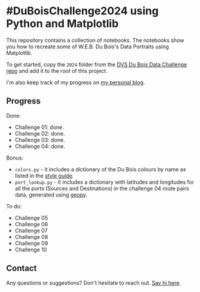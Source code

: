 #  #DuBoisChallenge2024 using Python and Matplotlib

This repository contains a collection of notebooks. The notebooks show you how to recreate some of W.E.B. Du Bois's Data Portraits using Matplotlib. 

To get started, copy the `2024` folder from the [DVS Du Bois Data Challenge repo](https://github.com/ajstarks/dubois-data-portraits/tree/master/challenge) and add it to the root of this project.

I'm also keep track of my progress on [my personal blog](https://www.edriessen.com/2024/02/07/developing-du-boiss-data-portraits-with-python-and-matplotlib/).

## Progress

Done:

- Challenge 01: done.
- Challenge 02: done.
- Challenge 03: done.
- Challenge 04: done.

Bonus:

- `colors.py` - it includes a dictionary of the Du Bois colours by name as listed in the [style guide](https://github.com/ajstarks/dubois-data-portraits/blob/master/dubois-style.pdf). 
- `port_lookup.py` - it includes a dictionary with latitudes and longitudes for all the ports (Sources and Destinations) in the challenge 04 route pairs data, generated using [geopy](https://geopy.readthedocs.io/en/stable/#nominatim). 

To do:

- Challenge 05
- Challenge 06
- Challenge 07
- Challenge 08
- Challenge 09
- Challenge 10

## Contact

Any questions or suggestions? Don't hesitate to reach out. [Say hi here](https://www.edriessen.com/contact).

